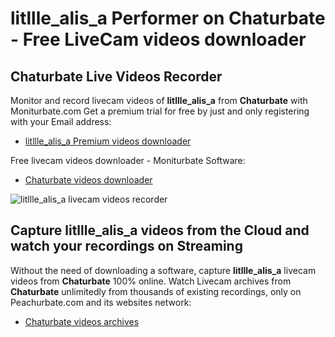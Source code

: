 # litllle_alis_a Performer on Chaturbate - Free LiveCam videos downloader

## Chaturbate Live Videos Recorder

Monitor and record livecam videos of **litllle_alis_a** from **Chaturbate** with Moniturbate.com
Get a premium trial for free by just and only registering with your Email address:
* [litllle_alis_a Premium videos downloader](https://moniturbate.com/request-demo-licence-key.html)

Free livecam videos downloader - Moniturbate Software:
* [Chaturbate videos downloader](https://moniturbate.com/moniturbate-download-software.html)

![litllle_alis_a livecam videos recorder](https://peachurnet.com/templates/moniturbate-software.png)


## Capture litllle_alis_a videos from the Cloud and watch your recordings on Streaming

Without the need of downloading a software, capture **litllle_alis_a** livecam videos from **Chaturbate** 100% online.
Watch Livecam archives from **Chaturbate** unlimitedly from thousands of existing recordings, only on Peachurbate.com and its websites network:
* [Chaturbate videos archives](https://peachurnet.com/)